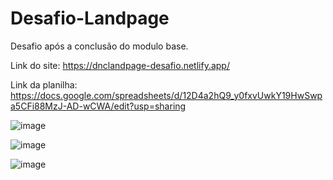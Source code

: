 # Desafio-Landpage
Desafio após a conclusão do modulo base.

Link do site: https://dnclandpage-desafio.netlify.app/

Link da planilha: https://docs.google.com/spreadsheets/d/12D4a2hQ9_y0fxvUwkY19HwSwpa5CFi88MzJ-AD-wCWA/edit?usp=sharing


![image](https://github.com/user-attachments/assets/d0439832-8ead-403f-8ca8-7e75d7ec9a14)


![image](https://github.com/user-attachments/assets/3416dc9b-9485-4e58-ac77-572f39b2110b)


![image](https://github.com/user-attachments/assets/7d3d350d-03fa-4bc5-983e-c4cae41a1029)



